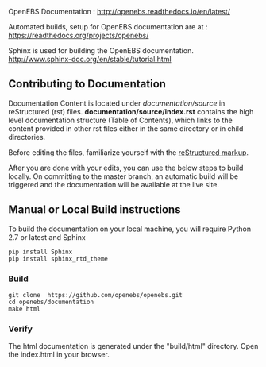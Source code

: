 OpenEBS Documentation : http://openebs.readthedocs.io/en/latest/

Automated builds, setup for OpenEBS documentation are at : https://readthedocs.org/projects/openebs/

Sphinx is used for building the OpenEBS documentation.  http://www.sphinx-doc.org/en/stable/tutorial.html

## Contributing to Documentation

Documentation Content is located under *documentation/source* in reStructured (rst) files. **documentation/source/index.rst** contains the high level documentation structure (Table of Contents), which links to the content provided in other rst files either in the same directory or in child directories. 

Before editing the files, familiarize yourself with the [reStructured markup](http://www.sphinx-doc.org/en/stable/rest.html#rst-primer). 

After you are done with your edits, you can use the below steps to build locally. On committing to the master branch, an automatic build will be triggered and the documentation will be available at the live site.

## Manual or Local Build instructions

To build the documentation on your local machine, you will require Python 2.7 or latest and Sphinx
```
pip install Sphinx
pip install sphinx_rtd_theme
```

### Build
```
git clone  https://github.com/openebs/openebs.git
cd openebs/documentation
make html
```

### Verify 

The html documentation is generated under the "build/html" directory. Open the index.html in your browser. 

